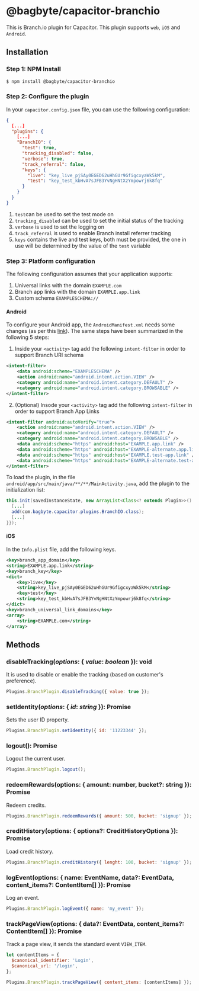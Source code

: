 # @bagbyte/capacitor-branchio
This is Branch.io plugin for Capacitor. This plugin supports `web`, `iOS` and `Android`.

## Installation

### Step 1: NPM Install
```bash
$ npm install @bagbyte/capacitor-branchio
```

### Step 2: Configure the plugin
In your `capacitor.config.json` file, you can use the following configuration:

```json
{
  [...]
  "plugins": {
    [...]
    "BranchIO": {
      "test": true,
      "tracking_disabled": false,
      "verbose": true,
      "track_referral": false,
      "keys": {
        "live": "key_live_pjSAy0EGED62uHhGUr9GfigcxyaWk5kM",
        "test": "key_test_kbHvA7sJFB3YvNgHNtXzYmpowrj6k8fq"
      }
    }
  }
}
```

1. `test`can be used to set the test mode on
2. `tracking_disabled` can be used to set the initial status of the tracking
3. `verbose` is used to set the logging on
4. `track_referral` is used to enable Branch install referrer tracking
5. `keys` contains the live and test keys, both must be provided, the one in use will be determined by the value of the `test` variable

### Step 3: Platform configuration
The following configuration assumes that your application supports:
1. Universal links with the domain `EXAMPLE.com`
2. Branch app links with the domain `EXAMPLE.app.link`
3. Custom schema `EXAMPLESCHEMA://`

#### Android
To configure your Android app, the `AndroidManifest.xml` needs some changes (as per this [link](https://docs.branch.io/apps/android/#configure-app)). The same steps have been summarized in the following 5 steps:

1. Inside your `<activity>` tag add the following `intent-filter` in order to support Branch URI schema 
```xml
<intent-filter>
    <data android:scheme="EXAMPLESCHEMA" />
    <action android:name="android.intent.action.VIEW" />
    <category android:name="android.intent.category.DEFAULT" />
    <category android:name="android.intent.category.BROWSABLE" />
</intent-filter>
```
2. (Optional) Insode your `<activity>` tag add the following `intent-filter` in order to support Branch App Links 
```xml
<intent-filter android:autoVerify="true">
    <action android:name="android.intent.action.VIEW" />
    <category android:name="android.intent.category.DEFAULT" />
    <category android:name="android.intent.category.BROWSABLE" />
    <data android:scheme="https" android:host="EXAMPLE.app.link" />
    <data android:scheme="https" android:host="EXAMPLE-alternate.app.link" />
    <data android:scheme="https" android:host="EXAMPLE.test-app.link" />
    <data android:scheme="https" android:host="EXAMPLE-alternate.test-app.link" />
</intent-filter>
```

To load the plugin, in the file `android/app/src/main/java/**/**/MainActivity.java`, add the plugin to the initialization list:

```java
this.init(savedInstanceState, new ArrayList<Class<? extends Plugin>>() {{
  [...]
  add(com.bagbyte.capacitor.plugins.BranchIO.class);
  [...]
}});
```

#### iOS
In the `Info.plist` file, add the following keys.

```xml
<key>branch_app_domain</key>
<string>EXAMPLE.app.link</string>
<key>branch_key</key>
<dict>
    <key>live</key>
    <string>key_live_pjSAy0EGED62uHhGUr9GfigcxyaWk5kM</string>
    <key>test</key>
    <string>key_test_kbHvA7sJFB3YvNgHNtXzYmpowrj6k8fq</string>
</dict>
<key>branch_universal_link_domains</key>
<array>
    <string>EXAMPLE.com</string>
</array>
```

## Methods

### disableTracking(_options_: { _value_: _boolean_ }): void
It is used to disable or enable the tracking (based on customer's preference).

```js
Plugins.BranchPlugin.disableTracking({ value: true });
```

### setIdentity(_options_: { _id_: _string_ }): Promise<void>
Sets the user ID property.

```js
Plugins.BranchPlugin.setIdentity({ id: '11223344' });
```

### logout(): Promise<void>
Logout the current user.

```js
Plugins.BranchPlugin.logout();
```

### redeemRewards(options: { amount: number, bucket?: string }): Promise<any>
Redeem credits.

```js
Plugins.BranchPlugin.redeemRewards({ amount: 500, bucket: 'signup' });
```

### creditHistory(options: { options?: CreditHistoryOptions }): Promise<any>
Load credit history.

```js
Plugins.BranchPlugin.creditHistory({ lenght: 100, bucket: 'signup' });
```

### logEvent(options: { name: EventName, data?: EventData, content_items?: ContentItem[] }): Promise<void>
Log an event.

```js
Plugins.BranchPlugin.logEvent({ name: 'my_event' });
```

### trackPageView(options: { data?: EventData, content_items?: ContentItem[] }): Promise<void>
Track a page view, it sends the standard event `VIEW_ITEM`.

```js
let contentItems = {
  $canonical_identifier: 'Login',
  $canonical_url: '/login',
};

Plugins.BranchPlugin.trackPageView({ content_items: [contentItems] });
```
